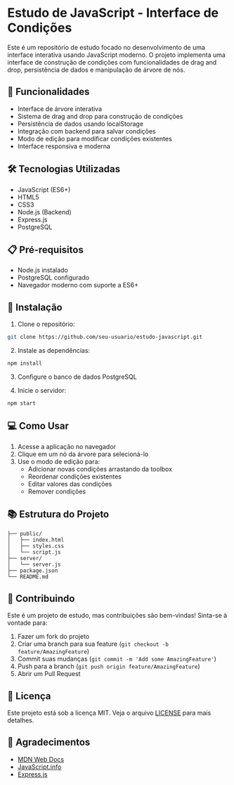 # Estudo de JavaScript - Interface de Condições

Este é um repositório de estudo focado no desenvolvimento de uma interface interativa usando JavaScript moderno. O projeto implementa uma interface de construção de condições com funcionalidades de drag and drop, persistência de dados e manipulação de árvore de nós.

## 🚀 Funcionalidades

- Interface de árvore interativa
- Sistema de drag and drop para construção de condições
- Persistência de dados usando localStorage
- Integração com backend para salvar condições
- Modo de edição para modificar condições existentes
- Interface responsiva e moderna

## 🛠️ Tecnologias Utilizadas

- JavaScript (ES6+)
- HTML5
- CSS3
- Node.js (Backend)
- Express.js
- PostgreSQL

## 📋 Pré-requisitos

- Node.js instalado
- PostgreSQL configurado
- Navegador moderno com suporte a ES6+

## 🔧 Instalação

1. Clone o repositório:
```bash
git clone https://github.com/seu-usuario/estudo-javascript.git
```

2. Instale as dependências:
```bash
npm install
```

3. Configure o banco de dados PostgreSQL

4. Inicie o servidor:
```bash
npm start
```

## 💻 Como Usar

1. Acesse a aplicação no navegador
2. Clique em um nó da árvore para selecioná-lo
3. Use o modo de edição para:
   - Adicionar novas condições arrastando da toolbox
   - Reordenar condições existentes
   - Editar valores das condições
   - Remover condições

## 📚 Estrutura do Projeto

```
├── public/
│   ├── index.html
│   ├── styles.css
│   └── script.js
├── server/
│   └── server.js
├── package.json
└── README.md
```

## 🤝 Contribuindo

Este é um projeto de estudo, mas contribuições são bem-vindas! Sinta-se à vontade para:

1. Fazer um fork do projeto
2. Criar uma branch para sua feature (`git checkout -b feature/AmazingFeature`)
3. Commit suas mudanças (`git commit -m 'Add some AmazingFeature'`)
4. Push para a branch (`git push origin feature/AmazingFeature`)
5. Abrir um Pull Request

## 📝 Licença

Este projeto está sob a licença MIT. Veja o arquivo [LICENSE](LICENSE) para mais detalhes.

## 🙏 Agradecimentos

- [MDN Web Docs](https://developer.mozilla.org/)
- [JavaScript.info](https://javascript.info/)
- [Express.js](https://expressjs.com/) 